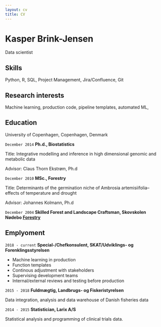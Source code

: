 ```yaml
---
layout: cv
title: CV
---
```

# Kasper Brink-Jensen
Data scientist

## Skills
Python, R, SQL, Project Management, Jira/Confluence, Git

## Research interests

Machine learning, production code, pipeline templates, automated ML,

## Education

University of Copenhagen, Copenhagen, Denmark

`December 2014` __Ph.d., Biostatistics__ 

Title: Integrative modelling and inference in high dimensional genomic and metabolic data

Advisor: Claus Thorn Ekstrøm, Ph.d

`December 2010` __MSc., Forestry__ 

Title: Determinants of the germination niche of Ambrosia artemisiifolia–effects
of temperature and drought

Advisor: Johannes Kolmann, Ph.d

`December 2004` __Skilled Forest and Landscape Craftsman, Skovskolen Nødebo [Forestry](https://ign.ku.dk/english/study_programmes/skilled-forest-landscape-craftsman/)__



## Emplyoment

`2018 - current` __Special-/Chefkonsulent, SKAT/Udviklings- og Forenklingsstyrelsen__

* Machine learning in production
* Function templates 
* Continous adjustment with stakeholders
* Supervising development teams
* Internal/external reviews and testing before production


`2015 - 2018` __Fuldmægtig, Landbrugs- og Fiskeristyrelsen__

Data integration, analysis and data warehouse of Danish fisheries data

`2014 - 2015` __Statistician, Larix A/S__

Statistical analysis and programming of clinical trials data.


<!-- ### Footer

Last updated: March 2023 -->


